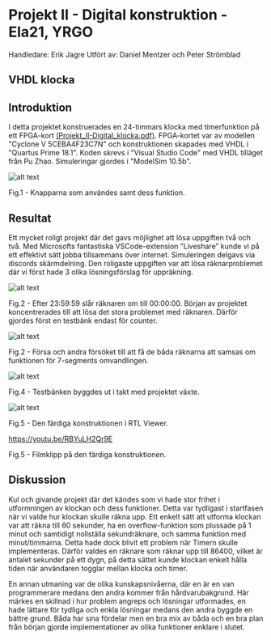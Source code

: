 # Projekt II - Digital konstruktion - Ela21, YRGO

Handledare: Erik Jagre
Utfört av: Daniel Mentzer och Peter Strömblad
            
## VHDL klocka


## Introduktion

I detta projektet konstruerades en 24-timmars klocka med timerfunktion på ett FPGA-kort <a href="https://github.com/peter-strom/VHDL_klocka/blob/main/Projekt_II-Digital_klocka.pdf" target="_blank">(Projekt_II-Digital_klocka.pdf)</a>. FPGA-kortet var av modellen "Cyclone V 5CEBA4F23C7N" och konstruktionen skapades med VHDL i "Quartus Prime 18.1". Koden skrevs i "Visual Studio Code" med VHDL tilläget från Pu Zhao. Simuleringar gjordes i "ModelSim 10.5b".

![alt text](https://github.com/peter-strom/VHDL_klocka/blob/main/fig1.png?raw=true)

Fig.1 - Knapparna som användes samt dess funktion. 

## Resultat

Ett mycket roligt projekt där det gavs möjlighet att lösa uppgiften två och två. Med Microsofts fantastiska VSCode-extension ”Liveshare” kunde vi på ett effektivt sätt jobba tillsammans över internet. Simuleringen delgavs via discords skärmdelning. Den roligaste uppgiften var att lösa räknarproblemet där vi först hade 3 olika lösningsförslag för uppräkning.

![alt text](https://github.com/peter-strom/VHDL_klocka/blob/main/fig2.png?raw=true)

Fig.2 - Efter 23:59:59 slår räknaren om till 00:00:00. Början av projektet koncentrerades till att lösa det stora problemet med räknaren. Därför gjordes först en testbänk endast för counter.


![alt text](https://github.com/peter-strom/VHDL_klocka/blob/main/fig3.png?raw=true)

Fig.2 - Försa och andra försöket till att få de båda räknarna att samsas om funktionen för 7-segments omvandlingen. 


![alt text](https://github.com/peter-strom/VHDL_klocka/blob/main/fig4.png?raw=true)

Fig.4 - Testbänken byggdes ut i takt med projektet växte. 


![alt text](https://github.com/peter-strom/VHDL_klocka/blob/main/fig5.png?raw=true)

Fig.5 - Den färdiga konstruktionen i RTL Viewer. 


https://youtu.be/RBYuLH2Qr9E

Fig.5 - Filmklipp på den färdiga konstruktionen. 

## Diskussion

Kul och givande projekt där det kändes som vi hade stor frihet i utformningen av klockan och dess funktioner. Detta var tydligast i startfasen när vi valde hur 
klockan skulle räkna upp. Ett enkelt sätt att utforma klockan var att räkna till 60 sekunder, ha en overflow-funktion som plussade på 1 minut och samtidigt
nollställa sekundräknare, och samma funktion med minut/timmarna. Detta hade dock blivit ett problem när Timern skulle implementeras. Därför valdes en räknare som
räknar upp till 86400, vilket är antalet sekunder på ett dygn, på detta sättet kunde klockan enkelt hålla tiden när användaren togglar mellan klocka och timer.

En annan utmaning var de olika kunskapsnivåerna, där en är en van programmerare medans den andra kommer från hårdvarubakgrund. Här märkes en skillnad i hur
problem angreps och lösningar utformades, en hade lättare för tydliga och enkla lösningar medans den andra byggde en bättre grund. Båda har sina fördelar men
en bra mix av båda och en bra plan från början gjorde implementationer av olika funktioner enklare i slutet.

